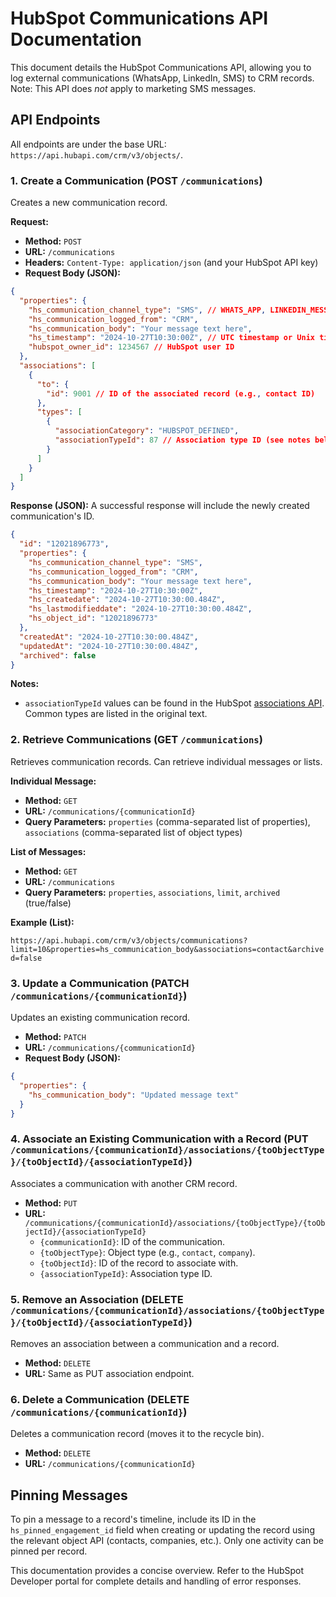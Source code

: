 # HubSpot Communications API Documentation

This document details the HubSpot Communications API, allowing you to log external communications (WhatsApp, LinkedIn, SMS) to CRM records.  Note: This API does *not* apply to marketing SMS messages.

## API Endpoints

All endpoints are under the base URL: `https://api.hubapi.com/crm/v3/objects/`.

### 1. Create a Communication (POST `/communications`)

Creates a new communication record.

**Request:**

* **Method:** `POST`
* **URL:** `/communications`
* **Headers:**  `Content-Type: application/json`  (and your HubSpot API key)
* **Request Body (JSON):**

```json
{
  "properties": {
    "hs_communication_channel_type": "SMS", // WHATS_APP, LINKEDIN_MESSAGE, SMS
    "hs_communication_logged_from": "CRM",
    "hs_communication_body": "Your message text here",
    "hs_timestamp": "2024-10-27T10:30:00Z", // UTC timestamp or Unix timestamp in milliseconds
    "hubspot_owner_id": 1234567 // HubSpot user ID
  },
  "associations": [
    {
      "to": {
        "id": 9001 // ID of the associated record (e.g., contact ID)
      },
      "types": [
        {
          "associationCategory": "HUBSPOT_DEFINED",
          "associationTypeId": 87 // Association type ID (see notes below)
        }
      ]
    }
  ]
}
```

**Response (JSON):**  A successful response will include the newly created communication's ID.

```json
{
  "id": "12021896773",
  "properties": {
    "hs_communication_channel_type": "SMS",
    "hs_communication_logged_from": "CRM",
    "hs_communication_body": "Your message text here",
    "hs_timestamp": "2024-10-27T10:30:00Z",
    "hs_createdate": "2024-10-27T10:30:00.484Z",
    "hs_lastmodifieddate": "2024-10-27T10:30:00.484Z",
    "hs_object_id": "12021896773"
  },
  "createdAt": "2024-10-27T10:30:00.484Z",
  "updatedAt": "2024-10-27T10:30:00.484Z",
  "archived": false
}
```

**Notes:**

* `associationTypeId` values can be found in the HubSpot [associations API](<link_to_associations_api_if_available>).  Common types are listed in the original text.


### 2. Retrieve Communications (GET `/communications`)

Retrieves communication records.  Can retrieve individual messages or lists.

**Individual Message:**

* **Method:** `GET`
* **URL:** `/communications/{communicationId}`
* **Query Parameters:** `properties` (comma-separated list of properties), `associations` (comma-separated list of object types)


**List of Messages:**

* **Method:** `GET`
* **URL:** `/communications`
* **Query Parameters:** `properties`, `associations`, `limit`, `archived` (true/false)


**Example (List):**

`https://api.hubapi.com/crm/v3/objects/communications?limit=10&properties=hs_communication_body&associations=contact&archived=false`

### 3. Update a Communication (PATCH `/communications/{communicationId}`)

Updates an existing communication record.

* **Method:** `PATCH`
* **URL:** `/communications/{communicationId}`
* **Request Body (JSON):**

```json
{
  "properties": {
    "hs_communication_body": "Updated message text"
  }
}
```

### 4. Associate an Existing Communication with a Record (PUT `/communications/{communicationId}/associations/{toObjectType}/{toObjectId}/{associationTypeId}`)

Associates a communication with another CRM record.

* **Method:** `PUT`
* **URL:** `/communications/{communicationId}/associations/{toObjectType}/{toObjectId}/{associationTypeId}`
  * `{communicationId}`: ID of the communication.
  * `{toObjectType}`: Object type (e.g., `contact`, `company`).
  * `{toObjectId}`: ID of the record to associate with.
  * `{associationTypeId}`: Association type ID.

### 5. Remove an Association (DELETE `/communications/{communicationId}/associations/{toObjectType}/{toObjectId}/{associationTypeId}`)

Removes an association between a communication and a record.

* **Method:** `DELETE`
* **URL:** Same as PUT association endpoint.

### 6. Delete a Communication (DELETE `/communications/{communicationId}`)

Deletes a communication record (moves it to the recycle bin).

* **Method:** `DELETE`
* **URL:** `/communications/{communicationId}`


## Pinning Messages

To pin a message to a record's timeline, include its ID in the `hs_pinned_engagement_id` field when creating or updating the record using the relevant object API (contacts, companies, etc.). Only one activity can be pinned per record.


This documentation provides a concise overview. Refer to the HubSpot Developer portal for complete details and handling of error responses.
